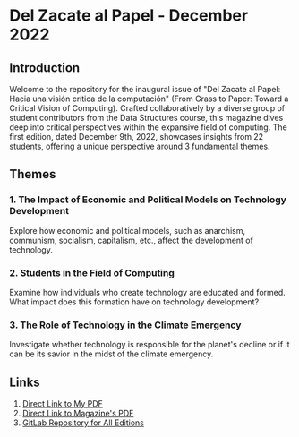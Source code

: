 # Del Zacate al Papel - December 2022

## Introduction

Welcome to the repository for the inaugural issue of "Del Zacate al Papel: Hacia una visión crítica de la computación" (From Grass to Paper: Toward a Critical Vision of Computing). Crafted collaboratively by a diverse group of student contributors from the Data Structures course, this magazine dives deep into critical perspectives within the expansive field of computing. The first edition, dated December 9th, 2022, showcases insights from 22 students, offering a unique perspective around 3 fundamental themes.

## Themes

### 1. The Impact of Economic and Political Models on Technology Development

Explore how economic and political models, such as anarchism, communism, socialism, capitalism, etc., affect the development of technology.

### 2. Students in the Field of Computing

Examine how individuals who create technology are educated and formed. What impact does this formation have on technology development?

### 3. The Role of Technology in the Climate Emergency

Investigate whether technology is responsible for the planet's decline or if it can be its savior in the midst of the climate emergency.

## Links

1. [Direct Link to My PDF](https://github.com/marcor0311/Data-Structure/blob/main/Essay/essay_marco.pdf)
2. [Direct Link to Magazine's PDF](https://github.com/marcor0311/Data-Structure/blob/main/Essay/Del%20zacate%20al%20papel-n%C3%BAmero_1.pdf)
3. [GitLab Repository for All Editions](https://zacate.gitlab.io/)
